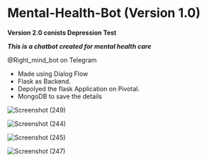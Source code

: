 # Mental-Health-Bot (Version 1.0)

**Version 2.0 conists Depression Test** 

***This is a chatbot created for mental health care***

@Right_mind_bot on Telegram


* Made using Dialog Flow
* Flask as Backend.
* Depolyed the flask Application on Pivotal.
* MongoDB to save the details

![Screenshot (249)](https://user-images.githubusercontent.com/44323155/87671521-1a142500-c78f-11ea-8740-6ce05c14c15b.png)


![Screenshot (244)](https://user-images.githubusercontent.com/44323155/87670715-d53bbe80-c78d-11ea-919b-fd688870d3cd.png)


![Screenshot (245)](https://user-images.githubusercontent.com/44323155/87670721-d7058200-c78d-11ea-9eb4-f8ab262837f8.png)


![Screenshot (247)](https://user-images.githubusercontent.com/44323155/87671075-58f5ab00-c78e-11ea-9548-b13774d4d695.png)

